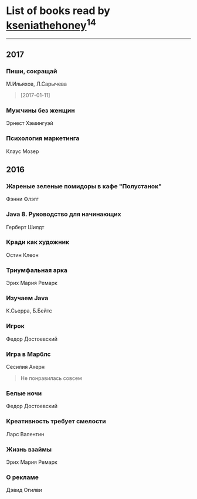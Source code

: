 # List of books read by [kseniathehoney](http://vk.com/id440304750)<sup>14</sup>
---

## 2017

### Пиши, сокращай
М.Ильяхов, Л.Сарычева
> [2017-01-11] 


### Мужчины без женщин
Эрнест Хэмингуэй


### Психология маркетинга
Клаус Мозер



## 2016

### Жареные зеленые помидоры в кафе "Полустанок"
Фэнни Флэгг


### Java 8. Руководство для начинающих
Герберт Шилдт


### Кради как художник
Остин Клеон


### Триумфальная арка
Эрих Мария Ремарк


### Изучаем Java
К.Сьерра, Б.Бейтс


### Игрок
Федор Достоевский


### Игра в Марблс
Сесилия Ахерн
> Не понравилась совсем


### Белые ночи
Федор Достоевский


### Креативность требует смелости
Ларс Валентин


### Жизнь взаймы
Эрих Мария Ремарк


### О рекламе
Дэвид Огилви



